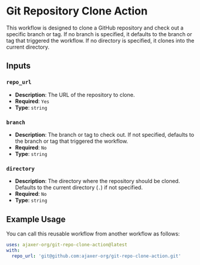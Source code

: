 # Git Repository Clone Action

This workflow is designed to clone a GitHub repository and check out a specific branch or tag. If no branch is
specified, it defaults to the branch or tag that triggered the workflow. If no directory is specified, it clones into
the current directory.

## Inputs

### `repo_url`

- **Description**: The URL of the repository to clone.
- **Required**: `Yes`
- **Type**: `string`

### `branch`

- **Description**: The branch or tag to check out. If not specified, defaults to the branch or tag that triggered the
  workflow.
- **Required**: `No`
- **Type**: `string`

### `directory`

- **Description**: The directory where the repository should be cloned. Defaults to the current directory (`.`) if not
  specified.
- **Required**: `No`
- **Type**: `string`

## Example Usage

You can call this reusable workflow from another workflow as follows:

```yaml
uses: ajaxer-org/git-repo-clone-action@latest
with:
  repo_url: 'git@github.com:ajaxer-org/git-repo-clone-action.git'
```